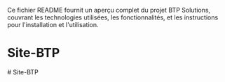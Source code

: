 Ce fichier README fournit un aperçu complet du projet BTP Solutions, couvrant les technologies utilisées, les fonctionnalités, et les instructions pour l'installation et l'utilisation.






# Site-BTP
#   S i t e - B T P  
 